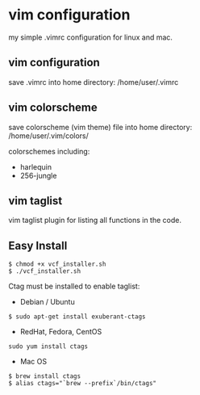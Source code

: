 vim configuration
====================
my simple .vimrc configuration for linux and mac.

vim configuration
--------------------
save .vimrc into home directory: /home/user/.vimrc

vim colorscheme
--------------------
save colorscheme (vim theme) file into home directory: /home/user/.vim/colors/

colorschemes including:
* harlequin
* 256-jungle

vim taglist
--------------------
vim taglist plugin for listing all functions in the code.

Easy Install
--------------------
```shell
$ chmod +x vcf_installer.sh
$ ./vcf_installer.sh
```

Ctag must be installed to enable taglist:
* Debian / Ubuntu
```shell
$ sudo apt-get install exuberant-ctags
```
* RedHat, Fedora, CentOS
```shell
sudo yum install ctags
```
* Mac OS
```shell
$ brew install ctags
$ alias ctags="`brew --prefix`/bin/ctags"
```

